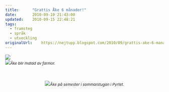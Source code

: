 ```yaml
---
title:		"Grattis Åke 6 månader!"
date:		2010-09-10 21:43:00
updated:	2010-09-15 22:48:21
tags: 
  - framsteg
  - språk
  - utveckling	
originalUrl:	https://nejtupp.blogspot.com/2010/09/grattis-ake-6-manader.html
---
```


<img src="../../../../img/Kring+Pyrtet-_MG_4184.jpg"><br><img src="../../../../img/Kring+Pyrtet-_MG_3870.jpg"><span style="font-size:85%;"><span style="font-style: italic;">Åke blir matad av farmor.</span> </span></div><br><br><br><div style="text-align: center;"><img src="../../../../img/Kring+Pyrtet-_MG_4145.jpg"><span style="font-size:85%;"><span style="font-style: italic;">Åke på semester i sommarstugan i Pyrtet.</span> </span></div>
<!-- no comments on this post -->